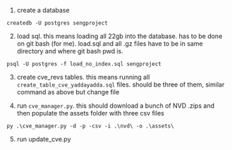 1) create a database

```createdb -U postgres sengproject```

2) load sql. this means loading all 22gb into the database. has to be done on git bash (for me). load.sql and all .gz files have to be in same directory and where git bash pwd is. 

```psql -U postgres -f load_no_index.sql sengproject```


3) create cve_revs tables. this means running all ```create_table_cve_yaddayadda.sql``` files. should be three of them, similar command as above but change file


4) run ```cve_manager.py```. this should download a bunch of NVD .zips and then populate the assets folder with three csv files

```py .\cve_manager.py -d -p -csv -i .\nvd\ -o .\assets\```

5) run update_cve.py